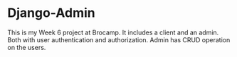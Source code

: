 # Django-Admin
This is my Week 6 project at Brocamp. It includes a client and an admin. Both with user authentication and authorization. Admin has CRUD operation on the users.
